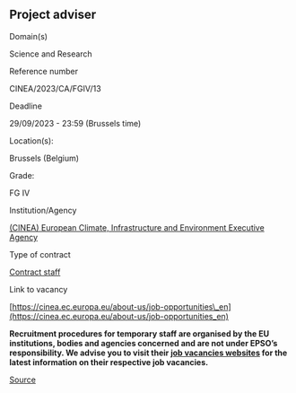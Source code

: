 Project adviser
---------------

Domain(s)

Science and Research

Reference number

CINEA/2023/CA/FGIV/13

Deadline

29/09/2023 - 23:59 (Brussels time)

Location(s): 

Brussels (Belgium)

  

Grade: 

FG IV

  

Institution/Agency

[(CINEA) European Climate, Infrastructure and Environment Executive Agency](/en/institutions/cinea-european-climate-infrastructure-and-environment-executive-agency)

Type of contract

[Contract staff](/staff-categories#tab-Contract%20staff)

Link to vacancy

[https://cinea.ec.europa.eu/about-us/job-opportunities\_en](https://cinea.ec.europa.eu/about-us/job-opportunities_en)

**Recruitment procedures for temporary staff are organised by the EU institutions, bodies and agencies concerned and are not under EPSO’s responsibility. We advise you to visit their [job vacancies websites](https://european-union.europa.eu/institutions-law-budget/institutions-and-bodies/search-all-eu-institutions-and-bodies) for the latest information on their respective job vacancies.**

[Source](https://epso.europa.eu/en/job-opportunities/project-adviser/cinea-2023-ca-fgiv-13)
